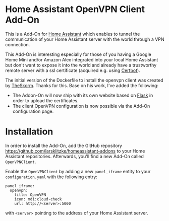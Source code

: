 # Home Assistant OpenVPN Client Add-On

This is a Add-On for [Home Assistant](https://www.home-assistant.io) which enables to tunnel the communication of your 
Home Assistant server with the world through a VPN connection. 

This Add-On is interesting especially for those of you having a Google Home Mini and/or Amazon Alex integrated into your 
local Home Assistant but don't want to expose it into the world and already have a trustworthy remote server with a ssl 
certificate (acquired e.g. using [Certbot](https://certbot.eff.org/)).

The initial version of the Dockerfile to install the openvpn client was created by [TheSkorm](https://github.com/TheSkorm). 
Thanks for this. Base on his work, I've added the following:

* The Addon-On will now ship with its own website based on [Flask](http://flask.pocoo.org/)
  in order to upload the certificates. 
* The client OpenVPN configuration is now possible via the Add-On configuration page.

# Installation

In order to install the Add-On, add the GitHub repository <https://github.com/larsklitzke/homeassistant-addons> to your
Home Assistant repositories. Afterwards, you'll find a new Add-On called `OpenVPNClient`. 

Enable the `OpenVPNClient` by adding a new `panel_iframe` entity  to your `configuration.yaml` with the following entry:

```
panel_iframe:
  openvpn:
    title: OpenVPN
    icon: mdi:cloud-check
    url: http://<server>:5000

```

with `<server>` pointing to the address of your Home Assistant server. 


